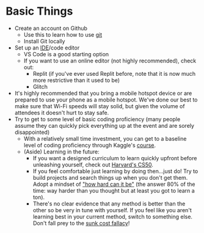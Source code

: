 # Basic Things

* Create an account on Github&#x20;
  * Use this to learn how to use [git](https://www.youtube.com/watch?v=8Dd7KRpKeaE)
  * Install Git locally&#x20;
* Set up an [IDE](https://en.wikipedia.org/wiki/Integrated\_development\_environment)/code editor
  * VS Code is a good starting option
  * If you want to use an online editor (not highly recommended), check out:
    * Replit (if you've ever used Replit before, note that it is now much more restrictive than it used to be)
    * Glitch
* It's highly recommended that you bring a mobile hotspot device or are prepared to use your phone as a mobile hotspot. We've done our best to make sure that Wi-Fi speeds will stay solid, but given the volume of attendees it doesn't hurt to stay safe.
* Try to get to some level of basic coding proficiency (many people assume they can quickly pick everything up at the event and are sorely disappointed)
  * With a relatively small time investment, you can get to a baseline level of coding proficiency through Kaggle's [course](https://www.kaggle.com/learn/intro-to-programming).&#x20;
  * (Aside) Learning in the future:
    * If you want a designed curriculum to learn quickly upfront before unleashing yourself, check out [Harvard's CS50](https://cs50.harvard.edu/x/2024/).&#x20;
    * If you feel comfortable just learning by doing then...just do! Try to build projects and search things up when you don't get them. Adopt a mindset of ["how hard can it be"](https://jacobgw.com/blog/advice/2023/05/20/advice-about-programming.html) (the answer 80% of the time: way harder than you thought but at least you got to learn a ton).&#x20;
    * There's no clear evidence that any method is better than the other so be very in tune with yourself. If you feel like you aren't learning best in your current method, switch to something else. Don't fall prey to the [sunk cost fallacy](https://www.google.com/search?q=sunk+cost+fallacy\&oq=sunk+cost+fallacy\&sourceid=chrome\&ie=UTF-8)!
